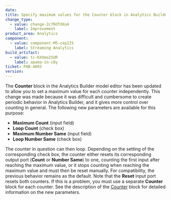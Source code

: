 ```yaml
---
date:
title: Specify maximum values for the Counter block in Analytics Builder
change_type:
  - value: change-2c7RdTdXo4
    label: Improvement
product_area: Analytics
component:
  - value: component-M5-cepIIS
    label: Streaming Analytics
build_artifact:
  - value: tc-KXXmo2SUR
    label: apama-in-c8y
ticket: PAB-4093
version:
---
```

The **Counter** block in the Analytics Builder model editor has been updated to allow you to set a maximum value for each counter independently. This change was made because it was difficult and cumbersome to create periodic behavior in Analytics Builder, and it gives more control over counting in general.
The following new parameters are available for this purpose:

- **Maximum Count** (input field)
- **Loop Count** (check box)
- **Maximum Number Same** (input field)
- **Loop Number Same** (check box)

The counter in question can then loop. Depending on the setting of the corresponding check box, the counter either resets its corresponding output port (**Count** or **Number Same**) to one, counting the first input after reaching the maximum value, or it stops counting when reaching the maximum value and must then be reset manually.
For compatibility, the previous behavior remains as the default.
Note that the **Reset** input port resets both counters. If this is a problem, you must use a separate **Counter** block for each counter.
See the description of the [Counter](https://cumulocity.com/docs/streaming-analytics/block-reference/#counter) block for detailed information on the new parameters.

